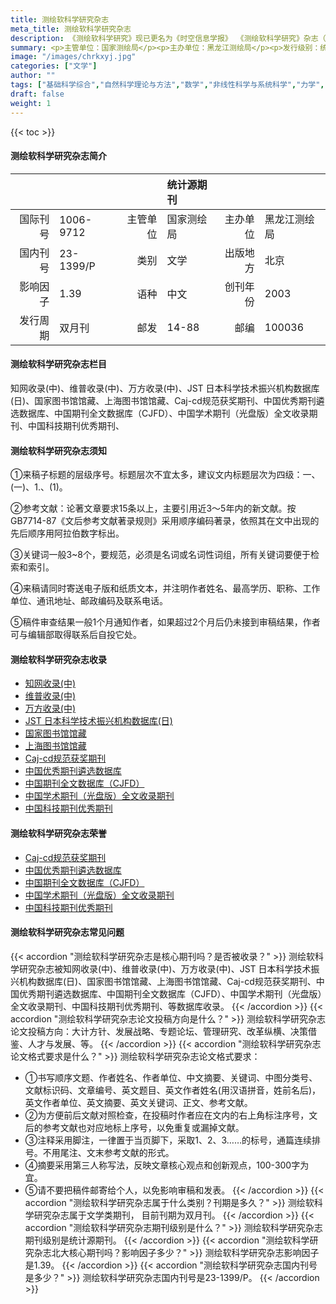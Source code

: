 ```yaml
---
title: 测绘软科学研究杂志
meta_title: 测绘软科学研究杂志
description: 《测绘软科学研究》现已更名为《时空信息学报》 《测绘软科学研究》杂志（CN:23-1399/P）内容丰富、思想健康，2003年创刊，目前以双月刊形式发行，刊物对外积极扩大宣传，致力于提高杂志质量与影响。
summary: <p>主管单位：国家测绘局</p><p>主办单位：黑龙江测绘局</p><p>发行级别：统计源期刊</p><p>发行周期：双月刊</p>
image: "/images/chrkxyj.jpg"
categories: ["文学"]
author: ""
tags: ["基础科学综合","自然科学理论与方法","数学","非线性科学与系统科学","力学","物理学","生物学","天文学","自然地理学测绘学","气象学","海洋学","地质学","地球物理学","资源科学",]
draft: false
weight: 1
---
```


{{< toc >}}

#### 测绘软科学研究杂志简介
|               |                               |               | 统计源期刊        |               |                           |
| ------------: | :---------------------------- | ------------: | :---------------------------- | ------------: | :------------------------ |
| 国际刊号      | 1006-9712   | 主管单位      | 国家测绘局     | 主办单位      | 黑龙江测绘局     |
| 国内刊号      | 23-1399/P        | 类别          | 文学       | 出版地方      | 北京           |
| 影响因子      | 1.39        | 语种          | 中文             | 创刊年份      | 2003    |
| 发行周期      | 双月刊    | 邮发          | 14-88              | 邮编          | 100036      |

#### 测绘软科学研究杂志栏目
<span>知网收录(中)</span>、<span>维普收录(中)</span>、<span>万方收录(中)</span>、<span>JST 日本科学技术振兴机构数据库(日)</span>、<span>国家图书馆馆藏</span>、<span>上海图书馆馆藏</span>、<span>Caj-cd规范获奖期刊</span>、<span>中国优秀期刊遴选数据库</span>、<span>中国期刊全文数据库（CJFD）</span>、<span>中国学术期刊（光盘版）全文收录期刊</span>、<span>中国科技期刊优秀期刊</span>、

#### 测绘软科学研究杂志须知
<p><p>
	①来稿子标题的层级序号。标题层次不宜太多，建议文内标题层次为四级：一、(一)、1.、(1)。
</p><p>
	②参考文献：论著文章要求15条以上，主要引用近3～5年内的新文献。按GB7714-87《文后参考文献著录规则》采用顺序编码著录，依照其在文中出现的先后顺序用阿拉伯数字标出。
</p><p>
	③关键词一般3~8个，要规范，必须是名词或名词性词组，所有关键词要便于检索和索引。
</p><p>
	④来稿请同时寄送电子版和纸质文本，并注明作者姓名、最高学历、职称、工作单位、通讯地址、邮政编码及联系电话。
</p><p>
	⑤稿件审查结果一般1个月通知作者，如果超过2个月后仍未接到审稿结果，作者可与编辑部取得联系后自投它处。
</p></p>


#### 测绘软科学研究杂志收录
<ul>
    <li class="inline-block">
        <a class="bg-theme-light hover:bg-primary dark:bg-darkmode-theme-light dark:hover:bg-darkmode-primary dark:hover:text-dark m-1 block rounded px-3 py-1 hover:text-white" href="#测绘软科学研究杂志收录">
        知网收录(中)
        </a>
    </li>
    <li class="inline-block">
        <a class="bg-theme-light hover:bg-primary dark:bg-darkmode-theme-light dark:hover:bg-darkmode-primary dark:hover:text-dark m-1 block rounded px-3 py-1 hover:text-white" href="#测绘软科学研究杂志收录">
        维普收录(中)
        </a>
    </li>
    <li class="inline-block">
        <a class="bg-theme-light hover:bg-primary dark:bg-darkmode-theme-light dark:hover:bg-darkmode-primary dark:hover:text-dark m-1 block rounded px-3 py-1 hover:text-white" href="#测绘软科学研究杂志收录">
        万方收录(中)
        </a>
    </li>
    <li class="inline-block">
        <a class="bg-theme-light hover:bg-primary dark:bg-darkmode-theme-light dark:hover:bg-darkmode-primary dark:hover:text-dark m-1 block rounded px-3 py-1 hover:text-white" href="#测绘软科学研究杂志收录">
        JST 日本科学技术振兴机构数据库(日)
        </a>
    </li>
    <li class="inline-block">
        <a class="bg-theme-light hover:bg-primary dark:bg-darkmode-theme-light dark:hover:bg-darkmode-primary dark:hover:text-dark m-1 block rounded px-3 py-1 hover:text-white" href="#测绘软科学研究杂志收录">
        国家图书馆馆藏
        </a>
    </li>
    <li class="inline-block">
        <a class="bg-theme-light hover:bg-primary dark:bg-darkmode-theme-light dark:hover:bg-darkmode-primary dark:hover:text-dark m-1 block rounded px-3 py-1 hover:text-white" href="#测绘软科学研究杂志收录">
        上海图书馆馆藏
        </a>
    </li>
    <li class="inline-block">
        <a class="bg-theme-light hover:bg-primary dark:bg-darkmode-theme-light dark:hover:bg-darkmode-primary dark:hover:text-dark m-1 block rounded px-3 py-1 hover:text-white" href="#测绘软科学研究杂志收录">
        Caj-cd规范获奖期刊
        </a>
    </li>
    <li class="inline-block">
        <a class="bg-theme-light hover:bg-primary dark:bg-darkmode-theme-light dark:hover:bg-darkmode-primary dark:hover:text-dark m-1 block rounded px-3 py-1 hover:text-white" href="#测绘软科学研究杂志收录">
        中国优秀期刊遴选数据库
        </a>
    </li>
    <li class="inline-block">
        <a class="bg-theme-light hover:bg-primary dark:bg-darkmode-theme-light dark:hover:bg-darkmode-primary dark:hover:text-dark m-1 block rounded px-3 py-1 hover:text-white" href="#测绘软科学研究杂志收录">
        中国期刊全文数据库（CJFD）
        </a>
    </li>
    <li class="inline-block">
        <a class="bg-theme-light hover:bg-primary dark:bg-darkmode-theme-light dark:hover:bg-darkmode-primary dark:hover:text-dark m-1 block rounded px-3 py-1 hover:text-white" href="#测绘软科学研究杂志收录">
        中国学术期刊（光盘版）全文收录期刊
        </a>
    </li>
    <li class="inline-block">
        <a class="bg-theme-light hover:bg-primary dark:bg-darkmode-theme-light dark:hover:bg-darkmode-primary dark:hover:text-dark m-1 block rounded px-3 py-1 hover:text-white" href="#测绘软科学研究杂志收录">
        中国科技期刊优秀期刊
        </a>
    </li>
</ul>



#### 测绘软科学研究杂志荣誉
<ul>
    <li class="inline-block">
        <a class="bg-theme-light hover:bg-primary dark:bg-darkmode-theme-light dark:hover:bg-darkmode-primary dark:hover:text-dark m-1 block rounded px-3 py-1 hover:text-white" href="#测绘软科学研究杂志荣誉">
        Caj-cd规范获奖期刊
        </a>
    </li>
    <li class="inline-block">
        <a class="bg-theme-light hover:bg-primary dark:bg-darkmode-theme-light dark:hover:bg-darkmode-primary dark:hover:text-dark m-1 block rounded px-3 py-1 hover:text-white" href="#测绘软科学研究杂志荣誉">
        中国优秀期刊遴选数据库
        </a>
    </li>
    <li class="inline-block">
        <a class="bg-theme-light hover:bg-primary dark:bg-darkmode-theme-light dark:hover:bg-darkmode-primary dark:hover:text-dark m-1 block rounded px-3 py-1 hover:text-white" href="#测绘软科学研究杂志荣誉">
        中国期刊全文数据库（CJFD）
        </a>
    </li>
    <li class="inline-block">
        <a class="bg-theme-light hover:bg-primary dark:bg-darkmode-theme-light dark:hover:bg-darkmode-primary dark:hover:text-dark m-1 block rounded px-3 py-1 hover:text-white" href="#测绘软科学研究杂志荣誉">
        中国学术期刊（光盘版）全文收录期刊
        </a>
    </li>
    <li class="inline-block">
        <a class="bg-theme-light hover:bg-primary dark:bg-darkmode-theme-light dark:hover:bg-darkmode-primary dark:hover:text-dark m-1 block rounded px-3 py-1 hover:text-white" href="#测绘软科学研究杂志荣誉">
        中国科技期刊优秀期刊
        </a>
    </li>
</ul>












#### 测绘软科学研究杂志常见问题
{{< accordion "测绘软科学研究杂志是核心期刊吗？是否被收录？" >}}
测绘软科学研究杂志被知网收录(中)、维普收录(中)、万方收录(中)、JST 日本科学技术振兴机构数据库(日)、国家图书馆馆藏、上海图书馆馆藏、Caj-cd规范获奖期刊、中国优秀期刊遴选数据库、中国期刊全文数据库（CJFD）、中国学术期刊（光盘版）全文收录期刊、中国科技期刊优秀期刊、等数据库收录。
{{< /accordion >}}
{{< accordion "测绘软科学研究杂志论文投稿方向是什么？" >}}
测绘软科学研究杂志论文投稿方向：大计方针、发展战略、专题论坛、管理研究、改革纵横、决策借鉴、人才与发展、等。
{{< /accordion >}}
{{< accordion "测绘软科学研究杂志论文格式要求是什么？" >}}
测绘软科学研究杂志论文格式要求：
- ①书写顺序文题、作者姓名、作者单位、中文摘要、关键词、中图分类号、文献标识码、文章编号、英文题目、英文作者姓名(用汉语拼音，姓前名后)，英文作者单位、英文摘要、英文关键词、正文、参考文献。
- ②为方便前后文献对照检查，在投稿时作者应在文内的右上角标注序号，文后的参考文献也对应地标上序号，以免重复或漏掉文献。
- ③注释采用脚注，一律置于当页脚下，采取1、2、3……的标号，通篇连续排号。不用尾注、文末参考文献的形式。
- ④摘要采用第三人称写法，反映文章核心观点和创新观点，100-300字为宜。
- ⑤请不要把稿件邮寄给个人，以免影响审稿和发表。
{{< /accordion >}}
{{< accordion "测绘软科学研究杂志属于什么类别？刊期是多久？" >}}
测绘软科学研究杂志属于文学类期刊， 目前刊期为双月刊。
{{< /accordion >}}
{{< accordion "测绘软科学研究杂志期刊级别是什么？" >}}
测绘软科学研究杂志期刊级别是统计源期刊。
{{< /accordion >}}
{{< accordion "测绘软科学研究杂志北大核心期刊吗？影响因子多少？" >}}
测绘软科学研究杂志影响因子是1.39。
{{< /accordion >}}
{{< accordion "测绘软科学研究杂志国内刊号是多少？" >}}
测绘软科学研究杂志国内刊号是23-1399/P。
{{< /accordion >}}